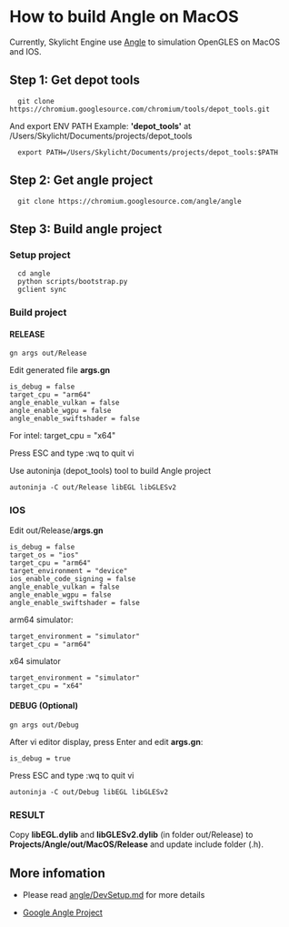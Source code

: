 # How to build Angle on MacOS

Currently, Skylicht Engine use [Angle](https://github.com/google/angle) to simulation OpenGLES on MacOS and IOS.

## Step 1: Get depot tools

```console
  git clone https://chromium.googlesource.com/chromium/tools/depot_tools.git
```

And export ENV PATH
Example: **'depot_tools'** at /Users/Skylicht/Documents/projects/depot_tools

```console
  export PATH=/Users/Skylicht/Documents/projects/depot_tools:$PATH
```

## Step 2: Get angle project

```console
  git clone https://chromium.googlesource.com/angle/angle
```

## Step 3: Build angle project

### Setup project
```console
  cd angle
  python scripts/bootstrap.py
  gclient sync
```

### Build project

#### RELEASE

```console
gn args out/Release
```

Edit generated file **args.gn**
```console
is_debug = false
target_cpu = "arm64"
angle_enable_vulkan = false
angle_enable_wgpu = false
angle_enable_swiftshader = false
```
For intel: target_cpu = "x64"

Press ESC and type :wq to quit vi

Use autoninja (depot_tools) tool to build Angle project

```console
autoninja -C out/Release libEGL libGLESv2
```

### IOS
Edit out/Release/**args.gn**
```console
is_debug = false
target_os = "ios"
target_cpu = "arm64"
target_environment = "device"
ios_enable_code_signing = false
angle_enable_vulkan = false
angle_enable_wgpu = false
angle_enable_swiftshader = false
```

arm64 simulator:
```console
target_environment = "simulator"
target_cpu = "arm64"
```
x64 simulator
```console
target_environment = "simulator"
target_cpu = "x64"
```

#### DEBUG (Optional)
```console
gn args out/Debug
```
After vi editor display, press Enter and edit **args.gn**:
```console
is_debug = true
```

Press ESC and type :wq to quit vi

```console
autoninja -C out/Debug libEGL libGLESv2
```
### RESULT

Copy **libEGL.dylib** and **libGLESv2.dylib** (in folder out/Release) to **Projects/Angle/out/MacOS/Release** and update include folder (.h).

## More infomation

- Please read [angle/DevSetup.md](https://github.com/google/angle/blob/master/doc/DevSetup.md) for more details

- [Google Angle Project](https://github.com/google/angle)